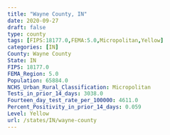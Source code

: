 ```yaml
---
title: "Wayne County, IN"
date: 2020-09-27
draft: false
type: county
tags: [FIPS:18177.0,FEMA:5.0,Micropolitan,Yellow]
categories: [IN]
County: Wayne County
State: IN
FIPS: 18177.0
FEMA_Region: 5.0
Population: 65884.0
NCHS_Urban_Rural_Classification: Micropolitan
Tests_in_prior_14_days: 3038.0
Fourteen_day_test_rate_per_100000: 4611.0
Percent_Positivity_in_prior_14_days: 0.059
Level: Yellow
url: /states/IN/wayne-county
---
```



